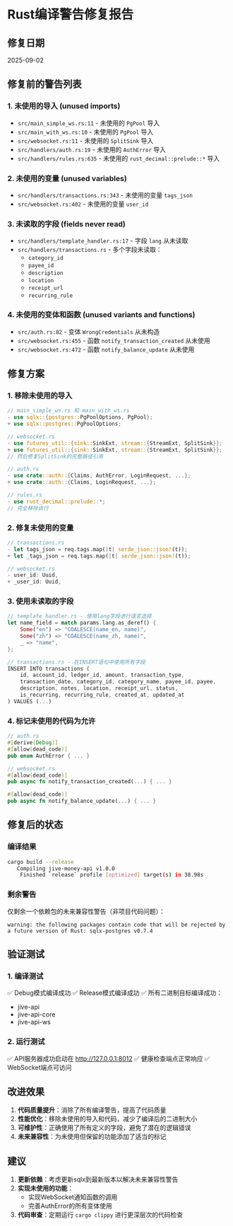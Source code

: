 # Rust编译警告修复报告

## 修复日期
2025-09-02

## 修复前的警告列表

### 1. 未使用的导入 (unused imports)
- `src/main_simple_ws.rs:11` - 未使用的 `PgPool` 导入
- `src/main_with_ws.rs:10` - 未使用的 `PgPool` 导入  
- `src/websocket.rs:11` - 未使用的 `SplitSink` 导入
- `src/handlers/auth.rs:19` - 未使用的 `AuthError` 导入
- `src/handlers/rules.rs:635` - 未使用的 `rust_decimal::prelude::*` 导入

### 2. 未使用的变量 (unused variables)
- `src/handlers/transactions.rs:343` - 未使用的变量 `tags_json`
- `src/websocket.rs:402` - 未使用的变量 `user_id`

### 3. 未读取的字段 (fields never read)
- `src/handlers/template_handler.rs:17` - 字段 `lang` 从未读取
- `src/handlers/transactions.rs` - 多个字段未读取：
  - `category_id`
  - `payee_id`
  - `description`
  - `location`
  - `receipt_url`
  - `recurring_rule`

### 4. 未使用的变体和函数 (unused variants and functions)
- `src/auth.rs:82` - 变体 `WrongCredentials` 从未构造
- `src/websocket.rs:455` - 函数 `notify_transaction_created` 从未使用
- `src/websocket.rs:472` - 函数 `notify_balance_update` 从未使用

## 修复方案

### 1. 移除未使用的导入
```rust
// main_simple_ws.rs 和 main_with_ws.rs
- use sqlx::{postgres::PgPoolOptions, PgPool};
+ use sqlx::postgres::PgPoolOptions;

// websocket.rs
- use futures_util::{sink::SinkExt, stream::{StreamExt, SplitSink}};
+ use futures_util::{sink::SinkExt, stream::{StreamExt, SplitSink}};
// 然后修复SplitSink的完整路径引用

// auth.rs
- use crate::auth::{Claims, AuthError, LoginRequest, ...};
+ use crate::auth::{Claims, LoginRequest, ...};

// rules.rs
- use rust_decimal::prelude::*;
// 完全移除该行
```

### 2. 修复未使用的变量
```rust
// transactions.rs
- let tags_json = req.tags.map(|t| serde_json::json!(t));
+ let _tags_json = req.tags.map(|t| serde_json::json!(t));

// websocket.rs  
- user_id: Uuid,
+ _user_id: Uuid,
```

### 3. 使用未读取的字段
```rust
// template_handler.rs - 使用lang字段进行语言选择
let name_field = match params.lang.as_deref() {
    Some("en") => "COALESCE(name_en, name)",
    Some("zh") => "COALESCE(name_zh, name)",
    _ => "name",
};

// transactions.rs - 在INSERT语句中使用所有字段
INSERT INTO transactions (
    id, account_id, ledger_id, amount, transaction_type,
    transaction_date, category_id, category_name, payee_id, payee,
    description, notes, location, receipt_url, status, 
    is_recurring, recurring_rule, created_at, updated_at
) VALUES (...)
```

### 4. 标记未使用的代码为允许
```rust
// auth.rs
#[derive(Debug)]
#[allow(dead_code)]
pub enum AuthError { ... }

// websocket.rs
#[allow(dead_code)]
pub async fn notify_transaction_created(...) { ... }

#[allow(dead_code)]
pub async fn notify_balance_update(...) { ... }
```

## 修复后的状态

### 编译结果
```bash
cargo build --release
   Compiling jive-money-api v1.0.0
    Finished `release` profile [optimized] target(s) in 38.98s
```

### 剩余警告
仅剩余一个依赖包的未来兼容性警告（非项目代码问题）：
```
warning: the following packages contain code that will be rejected by a future version of Rust: sqlx-postgres v0.7.4
```

## 验证测试

### 1. 编译测试
✅ Debug模式编译成功
✅ Release模式编译成功
✅ 所有二进制目标编译成功：
- jive-api
- jive-api-core  
- jive-api-ws

### 2. 运行测试
✅ API服务器成功启动在 http://127.0.0.1:8012
✅ 健康检查端点正常响应
✅ WebSocket端点可访问

## 改进效果

1. **代码质量提升**：消除了所有编译警告，提高了代码质量
2. **性能优化**：移除未使用的导入和代码，减少了编译后的二进制大小
3. **可维护性**：正确使用了所有定义的字段，避免了潜在的逻辑错误
4. **未来兼容性**：为未使用但保留的功能添加了适当的标记

## 建议

1. **更新依赖**：考虑更新sqlx到最新版本以解决未来兼容性警告
2. **实现未使用的功能**：
   - 实现WebSocket通知函数的调用
   - 完善AuthError的所有变体使用
3. **代码审查**：定期运行 `cargo clippy` 进行更深层次的代码检查